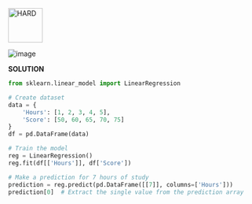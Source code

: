 <img src="https://img.shields.io/badge/HARD-darkred" alt="HARD" width="70">

![image](https://github.com/user-attachments/assets/128b97de-9abe-432d-9e2b-08ef633d0d90)

**SOLUTION**
```python
from sklearn.linear_model import LinearRegression

# Create dataset
data = {
    'Hours': [1, 2, 3, 4, 5],
    'Score': [50, 60, 65, 70, 75]
}
df = pd.DataFrame(data)

# Train the model
reg = LinearRegression()
reg.fit(df[['Hours']], df['Score'])

# Make a prediction for 7 hours of study
prediction = reg.predict(pd.DataFrame([[7]], columns=['Hours']))
prediction[0]  # Extract the single value from the prediction array
```
